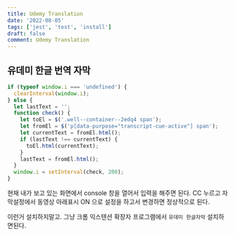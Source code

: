```yaml
---
title: Udemy Translation
date: '2022-08-05'
tags: ['jest', 'test', 'install']
draft: false
comment: Udemy Translation
---
```


## 유데미 한글 번역 자막

```jsx
if (typeof window.i === 'undefined') {
  clearInterval(window.i);
} else {
  let lastText = '';
  function check() {
    let toEl = $('.well--container--2edq4 span');
    let fromEl = $('p[data-purpose="transcript-cue-active"] span');
    let currentText = fromEl.html();
    if (lastText !== currentText) {
      toEl.html(currentText);
    }
    lastText = fromEl.html();
  }
  window.i = setInterval(check, 200);
}
```

현재 내가 보고 있는 화면에서 console 창을 열어서 입력을 해주면 된다.
CC 누르고 자막설정에서 동영상 아래표시 ON 으로 설정을 하고서 변경하면 정상적으로 된다.

이런거 설치하지말고. 그냥 크롬 익스텐션 확장자 프로그램에서 `유데미 한글자막` 설치하면된다.
